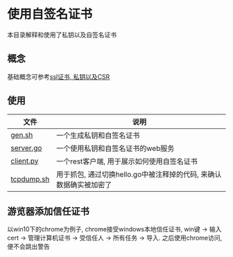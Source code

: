 # 使用自签名证书
本目录解释和使用了私钥以及自签名证书

## 概念
基础概念可参考[ssl证书, 私钥以及CSR](./ssl_certificates.md)

## 使用
| 文件 | 说明 |
| ---- | ---- |
| [gen.sh](./gen.sh) | 一个生成私钥和自签名证书 |
| [server.go](./server/server.go) | 一个使用私钥和自签名证书的web服务 |
| [client.py](./client/client.py) | 一个rest客户端, 用于展示如何使用自签名证书 |
| [tcpdump.sh](./tcpdump.sh) | 用于抓包, 通过切换hello.go中被注释掉的代码, 来确认数据确实被加密了 |

## 游览器添加信任证书
以win10下的chrome为例子, chrome接受windows本地信任证书, win键 -> 输入cert -> 管理计算机证书 -> 受信任人 -> 所有任务 -> 导入. 之后使用chrome访问, 便不会跳出警告
